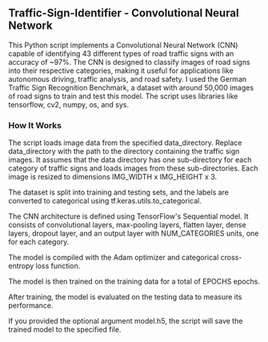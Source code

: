 ## Traffic-Sign-Identifier - Convolutional Neural Network
This Python script implements a Convolutional Neural Network (CNN) capable of identifying 43 different types of road traffic signs with an accuracy of ~97%. The CNN is designed to classify images of road signs into their respective categories, making it useful for applications like autonomous driving, traffic analysis, and road safety. I used the German Traffic Sign Recognition Benchmark, a dataset with around 50,000 images of road signs to train and test this model.
The script uses libraries like tensorflow, cv2, numpy, os, and sys.

### How It Works
The script loads image data from the specified data_directory. Replace data_directory with the path to the directory containing the traffic sign images. It assumes that the data directory has one sub-directory for each category of traffic signs and loads images from these sub-directories. Each image is resized to dimensions IMG_WIDTH x IMG_HEIGHT x 3.

The dataset is split into training and testing sets, and the labels are converted to categorical using tf.keras.utils.to_categorical.

The CNN architecture is defined using TensorFlow's Sequential model. It consists of convolutional layers, max-pooling layers, flatten layer, dense layers, dropout layer, and an output layer with NUM_CATEGORIES units, one for each category.

The model is compiled with the Adam optimizer and categorical cross-entropy loss function.

The model is then trained on the training data for a total of EPOCHS epochs.

After training, the model is evaluated on the testing data to measure its performance.

If you provided the optional argument model.h5, the script will save the trained model to the specified file.
